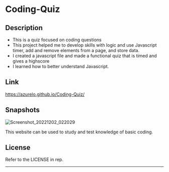 # Coding-Quiz

## Description
- This is a quiz focused on coding questions
- This project helped me to develop skills with logic and use Javascript timer, add and remove elements from a page, and store data.
- I created a javascript file and made a functional quiz that is timed and gives a highscore
- I learned how to better understand Javascript.

## Link
https://azurelo.github.io/Coding-Quiz/ 

## Snapshots
![Screenshot_20221202_022029](https://user-images.githubusercontent.com/114710827/205388192-b4bc4337-eecd-4b09-93e9-fb5edfc05d6d.png)

This website can be used to study and test knowledge of basic coding.

## License

Refer to the LICENSE in rep.

---
